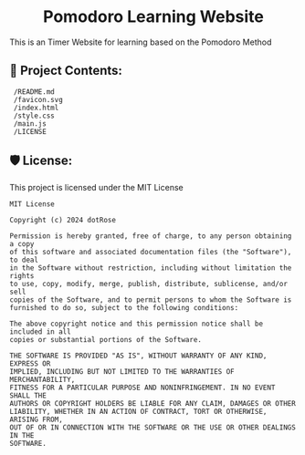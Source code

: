 <h1 align="center" id="title">Pomodoro Learning Website</h1>

<p id="description">This is an Timer Website for learning based on the Pomodoro Method</p>

<h2>📂 Project Contents: </h2>

```
 /README.md
 /favicon.svg
 /index.html
 /style.css
 /main.js
 /LICENSE
```

<h2>🛡️ License:</h2>

This project is licensed under the MIT License
```
MIT License

Copyright (c) 2024 dotRose

Permission is hereby granted, free of charge, to any person obtaining a copy
of this software and associated documentation files (the "Software"), to deal
in the Software without restriction, including without limitation the rights
to use, copy, modify, merge, publish, distribute, sublicense, and/or sell
copies of the Software, and to permit persons to whom the Software is
furnished to do so, subject to the following conditions:

The above copyright notice and this permission notice shall be included in all
copies or substantial portions of the Software.

THE SOFTWARE IS PROVIDED "AS IS", WITHOUT WARRANTY OF ANY KIND, EXPRESS OR
IMPLIED, INCLUDING BUT NOT LIMITED TO THE WARRANTIES OF MERCHANTABILITY,
FITNESS FOR A PARTICULAR PURPOSE AND NONINFRINGEMENT. IN NO EVENT SHALL THE
AUTHORS OR COPYRIGHT HOLDERS BE LIABLE FOR ANY CLAIM, DAMAGES OR OTHER
LIABILITY, WHETHER IN AN ACTION OF CONTRACT, TORT OR OTHERWISE, ARISING FROM,
OUT OF OR IN CONNECTION WITH THE SOFTWARE OR THE USE OR OTHER DEALINGS IN THE
SOFTWARE.
```
